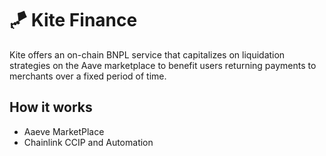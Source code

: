 # 🪁 Kite Finance

Kite offers an on-chain BNPL service that capitalizes on liquidation strategies on the Aave marketplace to benefit users returning payments to merchants over a fixed period of time.

## How it works

- Aaeve MarketPlace
- Chainlink CCIP and Automation



